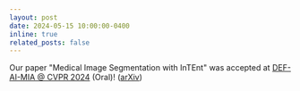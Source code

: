 ```yaml
---
layout: post
date: 2024-05-15 10:00:00-0400
inline: true
related_posts: false
---
```


Our paper "Medical Image Segmentation with InTEnt" was accepted at [DEF-AI-MIA @ CVPR 2024](https://def-ai-mia.github.io/def-ai-mia2024/) (Oral)! ([arXiv](https://arxiv.org/abs/2402.09604))